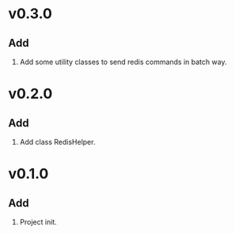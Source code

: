 # v0.3.0
## Add
1. Add some utility classes to send redis commands in batch way.

# v0.2.0
## Add 
1. Add class RedisHelper.

# v0.1.0
## Add
1. Project init.